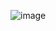 ![image](https://github.com/tomalexsmith/SQL-Challenges/assets/95169394/51c516d0-8b65-4c0c-98af-7e4047c13d6c)
